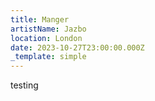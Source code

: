 ```yaml
---
title: Manger
artistName: Jazbo
location: London
date: 2023-10-27T23:00:00.000Z
_template: simple
---
```


testing

